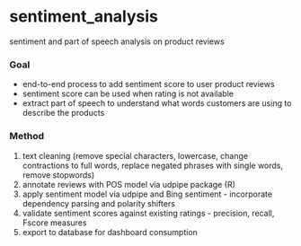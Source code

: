 # sentiment_analysis
sentiment and part of speech analysis on product reviews

### Goal
- end-to-end process to add sentiment score to user product reviews
- sentiment score can be used when rating is not available
- extract part of speech to understand what words customers are using to describe the products

### Method
1. text cleaning (remove special characters, lowercase, change contractions to full words, replace negated phrases with single words, remove stopwords)
2. annotate reviews with POS model via udpipe package (R)
3. apply sentiment model via udpipe and Bing sentiment - incorporate dependency parsing and polarity shifters
4. validate sentiment scores against existing ratings - precision, recall, Fscore measures
5. export to database for dashboard consumption

